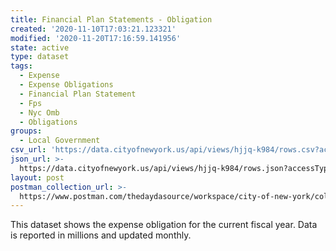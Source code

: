 ```yaml
---
title: Financial Plan Statements - Obligation
created: '2020-11-10T17:03:21.123321'
modified: '2020-11-20T17:16:59.141956'
state: active
type: dataset
tags:
  - Expense
  - Expense Obligations
  - Financial Plan Statement
  - Fps
  - Nyc Omb
  - Obligations
groups:
  - Local Government
csv_url: 'https://data.cityofnewyork.us/api/views/hjjq-k984/rows.csv?accessType=DOWNLOAD'
json_url: >-
  https://data.cityofnewyork.us/api/views/hjjq-k984/rows.json?accessType=DOWNLOAD
layout: post
postman_collection_url: >-
  https://www.postman.com/thedaydasource/workspace/city-of-new-york/collection/15909983-f07ded9d-25c4-4417-931c-60af20275199
---
```

This dataset shows the expense obligation for the current fiscal year. Data is reported in millions and updated monthly.
